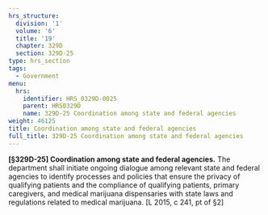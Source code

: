 ```yaml
---
hrs_structure:
  division: '1'
  volume: '6'
  title: '19'
  chapter: 329D
  section: 329D-25
type: hrs_section
tags:
  - Government
menu:
  hrs:
    identifier: HRS_0329D-0025
    parent: HRS0329D
    name: 329D-25 Coordination among state and federal agencies
weight: 46125
title: Coordination among state and federal agencies
full_title: 329D-25 Coordination among state and federal agencies
---
```

**[§329D-25] Coordination among state and federal agencies.** The department shall initiate ongoing dialogue among relevant state and federal agencies to identify processes and policies that ensure the privacy of qualifying patients and the compliance of qualifying patients, primary caregivers, and medical marijuana dispensaries with state laws and regulations related to medical marijuana. [L 2015, c 241, pt of §2]